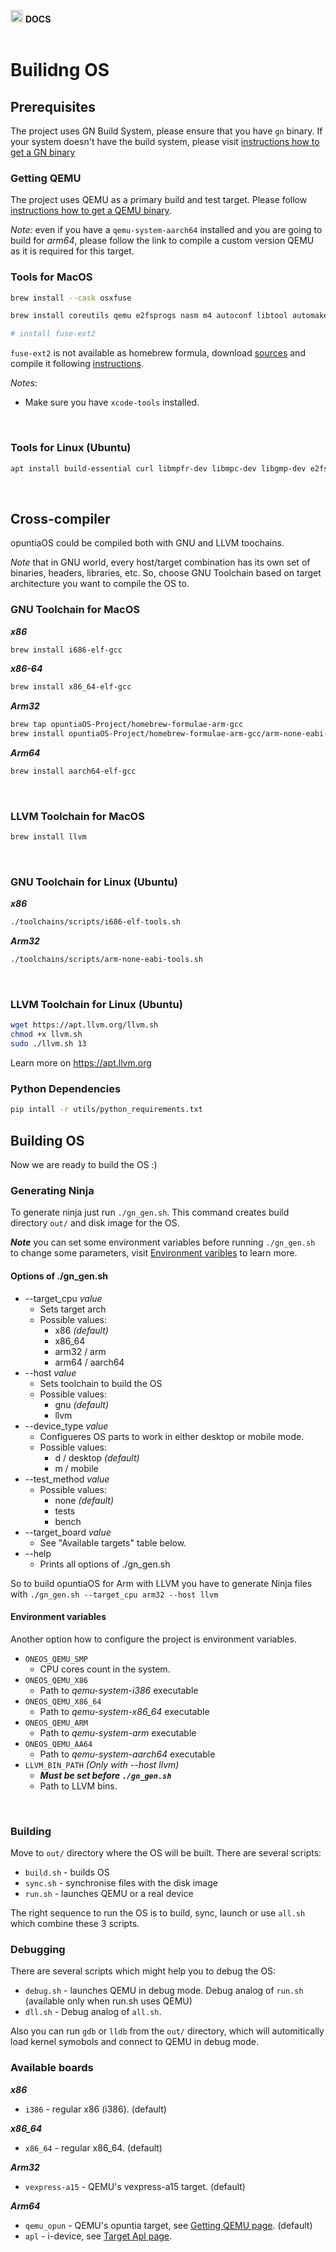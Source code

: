 <img src="https://raw.githubusercontent.com/opuntiaOS-Project/opuntiaOS/master/assets/logo/logo_512.png" width="20"> <b> DOCS</b></br></br>

# Builidng OS

## Prerequisites

The project uses GN Build System, please ensure that you have `gn` binary. If your system doesn't have the build system, please visit [instructions how to get a GN binary](https://github.com/opuntiaOS-Project/opuntiaOS/blob/master/docs/getting_gn.md)

### Getting QEMU

The project uses QEMU as a primary build and test target. Please follow [instructions how to get a QEMU binary](https://github.com/opuntiaOS-Project/opuntiaOS/blob/master/docs/getting_qemu.md).

*Note:* even if you have a `qemu-system-aarch64` installed and you are going to build for *arm64*, please follow the link to compile a custom version QEMU as it is required for this target.

### Tools for MacOS

```bash
brew install --cask osxfuse

brew install coreutils qemu e2fsprogs nasm m4 autoconf libtool automake bash gcc@10 ninja

# install fuse-ext2
```

`fuse-ext2` is not available as homebrew formula, download [sources](https://github.com/alperakcan/fuse-ext2) and compile it following [instructions](https://apple.stackexchange.com/questions/226981/how-do-i-install-fuse-ext2-to-use-with-osxfuse).

*Notes*:

* Make sure you have `xcode-tools` installed.

</br>

### Tools for Linux (Ubuntu)

```bash
apt install build-essential curl libmpfr-dev libmpc-dev libgmp-dev e2fsprogs qemu-system-i386 qemu-utils nasm fuseext2 ninja
```


</br>

## Cross-compiler

opuntiaOS could be compiled both with GNU and LLVM toochains.

*Note* that in GNU world, every host/target combination has its own set of binaries, headers, libraries, etc. So, choose GNU Toolchain based on target architecture you want to compile the OS to.

### GNU Toolchain for MacOS

***x86***

```bash
brew install i686-elf-gcc
```

***x86-64***

```bash
brew install x86_64-elf-gcc
```

***Arm32***

```bash
brew tap opuntiaOS-Project/homebrew-formulae-arm-gcc
brew install opuntiaOS-Project/homebrew-formulae-arm-gcc/arm-none-eabi-gcc
```

***Arm64***

```bash
brew install aarch64-elf-gcc
```

</br>

### LLVM Toolchain for MacOS

```bash
brew install llvm
```

</br>

### GNU Toolchain for Linux (Ubuntu)

***x86***

```bash
./toolchains/scripts/i686-elf-tools.sh
```

***Arm32***

```bash
./toolchains/scripts/arm-none-eabi-tools.sh
```

</br>

### LLVM Toolchain for Linux (Ubuntu)

```bash
wget https://apt.llvm.org/llvm.sh
chmod +x llvm.sh
sudo ./llvm.sh 13
```

Learn more on <https://apt.llvm.org>

### Python Dependencies

```bash
pip intall -r utils/python_requirements.txt
```

## Building OS

Now we are ready to build the OS :)

### Generating Ninja

To generate ninja just run `./gn_gen.sh`. This command creates build directory `out/` and disk image for the OS.

***Note*** you can set some environment variables before running `./gn_gen.sh` to change some parameters, visit [Environment varibles](https://github.com/opuntiaOS-Project/opuntiaOS/blob/master/docs/build.md#environment-variables) to learn more.

#### **Options of ./gn_gen.sh**

* --target_cpu *value*
  * Sets target arch
  * Possible values:
    * x86 *(default)*
    * x86_64
    * arm32 / arm
    * arm64 / aarch64
* --host *value*
  * Sets toolchain to build the OS
  * Possible values:
    * gnu *(default)*
    * llvm
* --device_type *value*
  * Configueres OS parts to work in either desktop or mobile mode.
  * Possible values:
    * d / desktop *(default)*
    * m / mobile
* --test_method *value*
  * Possible values:
    * none *(default)*
    * tests
    * bench
* --target_board *value*
  * See "Available targets" table below.
* --help
  * Prints all options of ./gn_gen.sh

So to build opuntiaOS for Arm with LLVM you have to generate Ninja files with `./gn_gen.sh --target_cpu arm32 --host llvm`

#### **Environment variables**

Another option how to configure the project is environment variables.

* `ONEOS_QEMU_SMP`
  * CPU cores count in the system.
* `ONEOS_QEMU_X86`
  * Path to *qemu-system-i386* executable
* `ONEOS_QEMU_X86_64`
  * Path to *qemu-system-x86_64* executable
* `ONEOS_QEMU_ARM`
  * Path to *qemu-system-arm* executable
* `ONEOS_QEMU_AA64`
  * Path to *qemu-system-aarch64* executable
* `LLVM_BIN_PATH`  *(Only with --host llvm)*
  * ***Must be set before `./gn_gen.sh`***
  * Path to LLVM bins.

</br>

### Building

Move to `out/` directory where the OS will be built. There are several scripts:

* `build.sh` - builds OS
* `sync.sh` - synchronise files with the disk image
* `run.sh` - launches QEMU or a real device

The right sequence to run the OS is to build, sync, launch or use `all.sh` which combine these 3 scripts.

### Debugging

There are several scripts which might help you to debug the OS:

* `debug.sh` - launches QEMU in debug mode. Debug analog of `run.sh` (available only when run.sh uses QEMU)
* `dll.sh` - Debug analog of `all.sh`.

Also you can run `gdb` or `lldb` from the `out/` directory, which will automitically load kernel symobols and connect to QEMU in debug mode.

### Available boards

***x86***

* `i386` - regular x86 (i386). (default)

***x86_64***

* `x86_64` - regular x86_64. (default)

***Arm32***

* `vexpress-a15` - QEMU's vexpress-a15 target. (default)


***Arm64***

* `qemu_opun` - QEMU's opuntia target, see [Getting QEMU page](https://github.com/opuntiaOS-Project/opuntiaOS/blob/master/docs/getting_qemu.md). (default)
* `apl` - i-device, see [Target Apl page](https://github.com/opuntiaOS-Project/opuntiaOS/blob/master/docs/target_apl.md).
